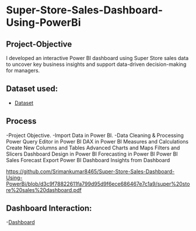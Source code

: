 # Super-Store-Sales-Dashboard-Using-PowerBi
## Project-Objective
I developed an interactive Power BI dashboard using Super Store sales data to uncover key business insights and support data-driven decision-making for managers.
## Dataset used:
- <a href="https://github.com/Srimankumar8465/Super-Store-Sales-Dashboard-Using-PowerBi/blob/d3c9f78822611fa799d95d9f6ece686467e7c1a9/SuperStore_Sales_Dataset.csv">Dataset</a>
## Process
  -Project Objective.
  -Import Data in Power BI.
  -Data Cleaning & Processing
Power Query Editor in Power BI
DAX in Power BI
Measures and Calculations
Create New Columns and Tables
Advanced Charts and Maps
Filters and Slicers
Dashboard Design in Power BI
Forecasting in Power BI
Power BI Sales Forecast
Export Power BI Dashboard
Insights from Dashboard



https://github.com/Srimankumar8465/Super-Store-Sales-Dashboard-Using-PowerBi/blob/d3c9f78822611fa799d95d9f6ece686467e7c1a9/super%20store%20sales%20dashboard.pdf



## Dashboard Interaction:
-<a href="https://github.com/Srimankumar8465/Super-Store-Sales-Dashboard-Using PowerBi/blob/d3c9f78822611fa799d95d9f6ece686467e7c1a9/super%20store%20sales%20dashboard.pdf">Dashboard</a>

